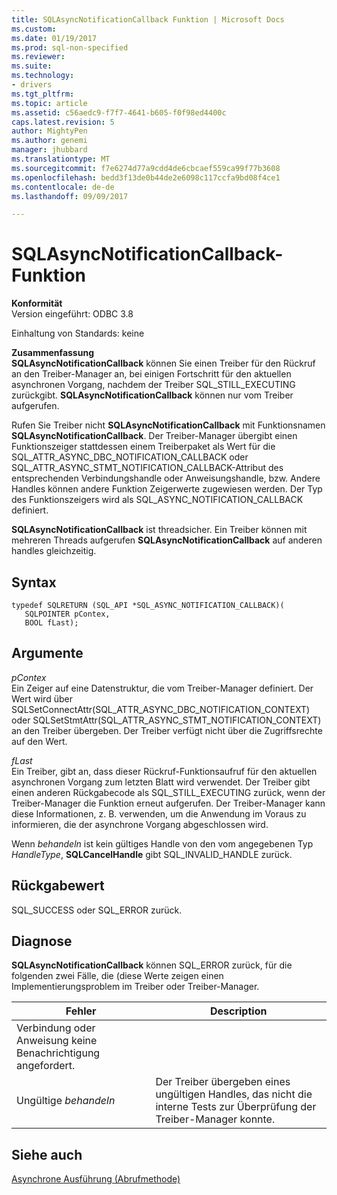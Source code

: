```yaml
---
title: SQLAsyncNotificationCallback Funktion | Microsoft Docs
ms.custom: 
ms.date: 01/19/2017
ms.prod: sql-non-specified
ms.reviewer: 
ms.suite: 
ms.technology:
- drivers
ms.tgt_pltfrm: 
ms.topic: article
ms.assetid: c56aedc9-f7f7-4641-b605-f0f98ed4400c
caps.latest.revision: 5
author: MightyPen
ms.author: genemi
manager: jhubbard
ms.translationtype: MT
ms.sourcegitcommit: f7e6274d77a9cdd4de6cbcaef559ca99f77b3608
ms.openlocfilehash: bedd3f13de0b44de2e6098c117ccfa9bd08f4ce1
ms.contentlocale: de-de
ms.lasthandoff: 09/09/2017

---
```

# <a name="sqlasyncnotificationcallback-function"></a>SQLAsyncNotificationCallback-Funktion
**Konformität**  
 Version eingeführt: ODBC 3.8  
  
 Einhaltung von Standards: keine  
  
 **Zusammenfassung**  
 **SQLAsyncNotificationCallback** können Sie einen Treiber für den Rückruf an den Treiber-Manager an, bei einigen Fortschritt für den aktuellen asynchronen Vorgang, nachdem der Treiber SQL_STILL_EXECUTING zurückgibt. **SQLAsyncNotificationCallback** können nur vom Treiber aufgerufen.  
  
 Rufen Sie Treiber nicht **SQLAsyncNotificationCallback** mit Funktionsnamen **SQLAsyncNotificationCallback**. Der Treiber-Manager übergibt einen Funktionszeiger stattdessen einem Treiberpaket als Wert für die SQL_ATTR_ASYNC_DBC_NOTIFICATION_CALLBACK oder SQL_ATTR_ASYNC_STMT_NOTIFICATION_CALLBACK-Attribut des entsprechenden Verbindungshandle oder Anweisungshandle, bzw. Andere Handles können andere Funktion Zeigerwerte zugewiesen werden. Der Typ des Funktionszeigers wird als SQL_ASYNC_NOTIFICATION_CALLBACK definiert.  
  
 **SQLAsyncNotificationCallback** ist threadsicher. Ein Treiber können mit mehreren Threads aufgerufen **SQLAsyncNotificationCallback** auf anderen handles gleichzeitig.  
  
## <a name="syntax"></a>Syntax  
  
```  
typedef SQLRETURN (SQL_API *SQL_ASYNC_NOTIFICATION_CALLBACK)(  
   SQLPOINTER pContex,   
   BOOL fLast);  
```  
  
## <a name="arguments"></a>Argumente  
 *pContex*  
 Ein Zeiger auf eine Datenstruktur, die vom Treiber-Manager definiert. Der Wert wird über SQLSetConnectAttr(SQL_ATTR_ASYNC_DBC_NOTIFICATION_CONTEXT) oder SQLSetStmtAttr(SQL_ATTR_ASYNC_STMT_NOTIFICATION_CONTEXT) an den Treiber übergeben.  Der Treiber verfügt nicht über die Zugriffsrechte auf den Wert.  
  
 *fLast*  
 Ein Treiber, gibt an, dass dieser Rückruf-Funktionsaufruf für den aktuellen asynchronen Vorgang zum letzten Blatt wird verwendet. Der Treiber gibt einen anderen Rückgabecode als SQL_STILL_EXECUTING zurück, wenn der Treiber-Manager die Funktion erneut aufgerufen. Der Treiber-Manager kann diese Informationen, z. B. verwenden, um die Anwendung im Voraus zu informieren, die der asynchrone Vorgang abgeschlossen wird.  
  
 Wenn *behandeln* ist kein gültiges Handle von den vom angegebenen Typ *HandleType*, **SQLCancelHandle** gibt SQL_INVALID_HANDLE zurück.  
  
## <a name="returns"></a>Rückgabewert  
 SQL_SUCCESS oder SQL_ERROR zurück.  
  
## <a name="diagnostics"></a>Diagnose  
 **SQLAsyncNotificationCallback** können SQL_ERROR zurück, für die folgenden zwei Fälle, die (diese Werte zeigen einen Implementierungsproblem im Treiber oder Treiber-Manager.  
  
|Fehler|Description|  
|-----------|-----------------|  
|Verbindung oder Anweisung keine Benachrichtigung angefordert.||  
|Ungültige *behandeln*|Der Treiber übergeben eines ungültigen Handles, das nicht die interne Tests zur Überprüfung der Treiber-Manager konnte.|  
  
## <a name="see-also"></a>Siehe auch  
 [Asynchrone Ausführung (Abrufmethode)](../../../odbc/reference/develop-app/asynchronous-execution-polling-method.md)
